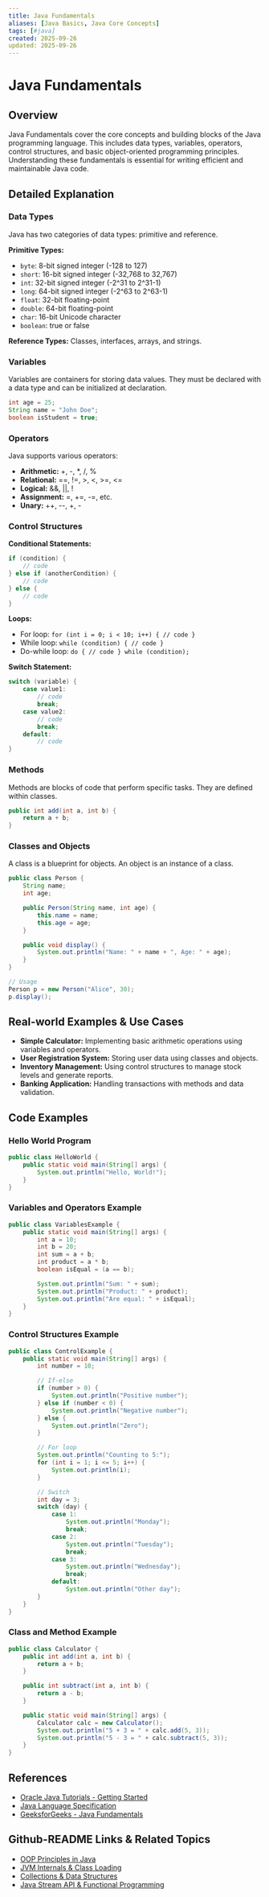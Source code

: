 ```yaml
---
title: Java Fundamentals
aliases: [Java Basics, Java Core Concepts]
tags: [#java]
created: 2025-09-26
updated: 2025-09-26
---
```


# Java Fundamentals

## Overview

Java Fundamentals cover the core concepts and building blocks of the Java programming language. This includes data types, variables, operators, control structures, and basic object-oriented programming principles. Understanding these fundamentals is essential for writing efficient and maintainable Java code.

## Detailed Explanation

### Data Types

Java has two categories of data types: primitive and reference.

**Primitive Types:**
- `byte`: 8-bit signed integer (-128 to 127)
- `short`: 16-bit signed integer (-32,768 to 32,767)
- `int`: 32-bit signed integer (-2^31 to 2^31-1)
- `long`: 64-bit signed integer (-2^63 to 2^63-1)
- `float`: 32-bit floating-point
- `double`: 64-bit floating-point
- `char`: 16-bit Unicode character
- `boolean`: true or false

**Reference Types:** Classes, interfaces, arrays, and strings.

### Variables

Variables are containers for storing data values. They must be declared with a data type and can be initialized at declaration.

```java
int age = 25;
String name = "John Doe";
boolean isStudent = true;
```

### Operators

Java supports various operators:
- **Arithmetic:** +, -, *, /, %
- **Relational:** ==, !=, >, <, >=, <=
- **Logical:** &&, ||, !
- **Assignment:** =, +=, -=, etc.
- **Unary:** ++, --, +, -

### Control Structures

**Conditional Statements:**
```java
if (condition) {
    // code
} else if (anotherCondition) {
    // code
} else {
    // code
}
```

**Loops:**
- For loop: `for (int i = 0; i < 10; i++) { // code }`
- While loop: `while (condition) { // code }`
- Do-while loop: `do { // code } while (condition);`

**Switch Statement:**
```java
switch (variable) {
    case value1:
        // code
        break;
    case value2:
        // code
        break;
    default:
        // code
}
```

### Methods

Methods are blocks of code that perform specific tasks. They are defined within classes.

```java
public int add(int a, int b) {
    return a + b;
}
```

### Classes and Objects

A class is a blueprint for objects. An object is an instance of a class.

```java
public class Person {
    String name;
    int age;

    public Person(String name, int age) {
        this.name = name;
        this.age = age;
    }

    public void display() {
        System.out.println("Name: " + name + ", Age: " + age);
    }
}

// Usage
Person p = new Person("Alice", 30);
p.display();
```

## Real-world Examples & Use Cases

- **Simple Calculator:** Implementing basic arithmetic operations using variables and operators.
- **User Registration System:** Storing user data using classes and objects.
- **Inventory Management:** Using control structures to manage stock levels and generate reports.
- **Banking Application:** Handling transactions with methods and data validation.

## Code Examples

### Hello World Program

```java
public class HelloWorld {
    public static void main(String[] args) {
        System.out.println("Hello, World!");
    }
}
```

### Variables and Operators Example

```java
public class VariablesExample {
    public static void main(String[] args) {
        int a = 10;
        int b = 20;
        int sum = a + b;
        int product = a * b;
        boolean isEqual = (a == b);

        System.out.println("Sum: " + sum);
        System.out.println("Product: " + product);
        System.out.println("Are equal: " + isEqual);
    }
}
```

### Control Structures Example

```java
public class ControlExample {
    public static void main(String[] args) {
        int number = 10;

        // If-else
        if (number > 0) {
            System.out.println("Positive number");
        } else if (number < 0) {
            System.out.println("Negative number");
        } else {
            System.out.println("Zero");
        }

        // For loop
        System.out.println("Counting to 5:");
        for (int i = 1; i <= 5; i++) {
            System.out.println(i);
        }

        // Switch
        int day = 3;
        switch (day) {
            case 1:
                System.out.println("Monday");
                break;
            case 2:
                System.out.println("Tuesday");
                break;
            case 3:
                System.out.println("Wednesday");
                break;
            default:
                System.out.println("Other day");
        }
    }
}
```

### Class and Method Example

```java
public class Calculator {
    public int add(int a, int b) {
        return a + b;
    }

    public int subtract(int a, int b) {
        return a - b;
    }

    public static void main(String[] args) {
        Calculator calc = new Calculator();
        System.out.println("5 + 3 = " + calc.add(5, 3));
        System.out.println("5 - 3 = " + calc.subtract(5, 3));
    }
}
```

## References

- [Oracle Java Tutorials - Getting Started](https://docs.oracle.com/javase/tutorial/getStarted/index.html)
- [Java Language Specification](https://docs.oracle.com/javase/specs/jls/se21/html/index.html)
- [GeeksforGeeks - Java Fundamentals](https://www.geeksforgeeks.org/java/)

## Github-README Links & Related Topics

- [OOP Principles in Java](./oop-principles-in-java/)
- [JVM Internals & Class Loading](./jvm-internals-class-loading/)
- [Collections & Data Structures](./collections-data-structures/)
- [Java Stream API & Functional Programming](./java-stream-api-functional-programming/)
